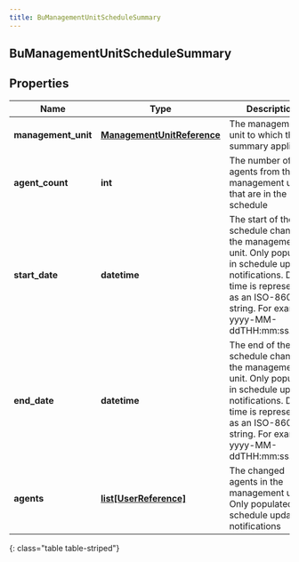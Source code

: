 ```yaml
---
title: BuManagementUnitScheduleSummary
---
```

## BuManagementUnitScheduleSummary

## Properties

|Name | Type | Description | Notes|
|------------ | ------------- | ------------- | -------------|
| **management_unit** | [**ManagementUnitReference**](ManagementUnitReference.html) | The management unit to which this summary applies | [optional] |
| **agent_count** | **int** | The number of agents from this management unit that are in the schedule | [optional] |
| **start_date** | **datetime** | The start of the schedule change in the management unit. Only populated in schedule update notifications. Date time is represented as an ISO-8601 string. For example: yyyy-MM-ddTHH:mm:ss.SSSZ | [optional] |
| **end_date** | **datetime** | The end of the schedule change in the management unit. Only populated in schedule update notifications. Date time is represented as an ISO-8601 string. For example: yyyy-MM-ddTHH:mm:ss.SSSZ | [optional] |
| **agents** | [**list[UserReference]**](UserReference.html) | The changed agents in the management unit. Only populated in schedule update notifications | [optional] |
{: class="table table-striped"}


